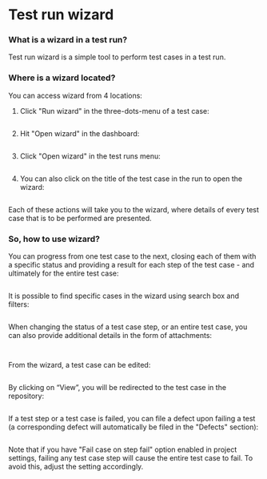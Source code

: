 # Test run wizard

### What is a wizard in a test run? <a href="#h_c61f64e291" id="h_c61f64e291"></a>

Test run wizard is a simple tool to perform test cases in a test run.

### Where is a wizard located?

You can access wizard from 4 locations:

1. Click "Run wizard" in the three-dots-menu of a test case:

<figure><img src="https://qase.intercom-attachments-7.com/i/o/597136991/59f81d09c86a206e1732ec25/yI_m6602STMbmZ9U6SjMriKEDt8zQfnWDHFLr7nXN3BnjghESO81bFgSxnEfT_9dWbsGaRJY0k23fMU7c-zCX6Rsv0CiHE3aBiLa26120YlvriN9Bcl1c9dPnJtbGxf4IlZO6p2J7bAdvvhYKA44-Eb83PYMhzDbQTsyZtKVD6E7XX5NjRkEZ3Hw3g" alt=""><figcaption></figcaption></figure>

2. Hit "Open wizard" in the dashboard:

<figure><img src="https://qase.intercom-attachments-7.com/i/o/597136996/527516d9d1ae0739e5645f3d/54KiAFgUy57mibVg5sela5K5i21gFcUDl4xNc7WEcfxpbKPELVANwuLtSi9AjuTjgCtacFoZvJec6OgjrD3_KCwMAXPdmLnzMJE4qTFc_aBgmj3lea4r2lYV49JnwonxR_ZV_hfikFcSTUK7NVJSi6nUi0OOhIa3PzGnYv_hp0S9WuDLEZhYP1QZ7A" alt=""><figcaption></figcaption></figure>

3. Click "Open wizard" in the test runs menu:

<figure><img src="https://qase.intercom-attachments-7.com/i/o/597137003/a20d25957fb4374534460f8f/HtiXPAuWSKQHh73kqYNFve4kvKHk_NGjSefBF43dwblNdXYKl8usCZ5nERnquoJKQaZFa3MsSxWeMiPvD8XvVAhjlkV9L5n44Yx3JI--7Fp9J77Qh0zhb5Hq8ES_dSda7LJgMc-HLSDNc2cGer3rWeS4Oq4cTIRuFBFEluwJ8aRilbPoJtpfjPWelA" alt=""><figcaption></figcaption></figure>

4. You can also click on the title of the test case in the run to open the wizard:

<figure><img src="https://qase.intercom-attachments-7.com/i/o/597137067/1e1a04e6beea16f12cb29284/2vKjDyrtRoaE24U7FeR1Ze9ljqLILV0l7m-OuApfs5kuWomhFeb2SEvl8xPjC2Dc51Nr8syaDnWXqukjppepYCyPNuUz1cCXPgMnSyGNxaJXAVv7ttv-Cvzeep5d-nYh5jUf14nyhr4JR-JRwWxcBHd9VBiIdVzdN8n_NcL3fAgtlnZMus8H6IwwxA" alt=""><figcaption></figcaption></figure>

Each of these actions will take you to the wizard, where details of every test case that is to be performed are presented.

### So, how to use wizard?

You can progress from one test case to the next, closing each of them with a specific status and providing a result for each step of the test case - and ultimately for the entire test case:

<figure><img src="https://qase.intercom-attachments-7.com/i/o/597137075/2dc51986c30aa5ad2c7fee1f/LtihrSVM91zZujzTgD4hkmLxYVHKj26LQmS7Ba0xWY2BWjumKWQYW5sEAB21W0GnrhRPN3qZd1STiteT3BSADTzZqUT7kZaswh_lhG8sO8lM1_NL-yGSOqUqi6psy1WGqvc35V4_u-U5kGa_qqNcZpMPu_ZFwJpegortqwvAuSvd2B9P6DTferRWcQ" alt=""><figcaption></figcaption></figure>

It is possible to find specific cases in the wizard using search box and filters:

<figure><img src="https://qase.intercom-attachments-7.com/i/o/597137085/e868d522752e871308529db0/e9uh3Msq-kdZmVmdgC_jayCej6gms8Bf96JJNUa2oz5fEDp1K_PSFrfiiSdWpycHaEPzEenfkxt9H3XpH7ZZXDKXGTsmghofp7VWMBUsjtiNFrp43n8iinBTdfOXlEpcW2KZynBVYUaFrKN4u2uw1FP5cWXQvx9nOx-Ilnek4RrpMxky3JkJPgfEkQ" alt=""><figcaption></figcaption></figure>

When changing the status of a test case step, or an entire test case, you can also provide additional details in the form of attachments:

<figure><img src="https://qase.intercom-attachments-7.com/i/o/597137096/cc2c0f703b99b9cf00f9c6b9/3PF9Ir6GKN71J-nq6Bg5aGlp_LcJ1bGijFq9Lwxs0pP7hNL8cR9MfLVFTY28D54Czx9oujORE6tQ7JaP27jYOy11l_NYQ8OdGTpCO6oQ1edqh3ABdKjLH4BwlxJ-GW4kl3qSf_t7ecTPlMbI1dV7-zQoZqyNnittW_iFhMJ9vL_MGnil8NKn--_vUQ" alt=""><figcaption></figcaption></figure>

<figure><img src="https://qase.intercom-attachments-7.com/i/o/597137105/096f79815fb6803a13bdb922/hotHowTxbScKH02Ewad8bRXGRuZX_d6HOg19WbmIGQvj_U-IZwIMKkMmY3r91HamB-NhF4Hje2bZfsUwAZVKQ60RAHgt8UBFGbERbYmT9RrOIghOuy14otUBktrqGsbdxlsB50OigNihiFCtJ3RR7R1yxb5b36H20U2TKV9ujyQkj0azQiHYTDboow" alt=""><figcaption></figcaption></figure>

From the wizard, a test case can be edited:

<figure><img src="https://qase.intercom-attachments-7.com/i/o/597137113/ea34ded0cc1f350f1da9b714/Y4m5x76GJpVrbGVGI_5UISj8EAQ64iFUbFxOqToeenSSWoFFP2myqQm2QpBsAJJsKJONySetgGyYjXHBWOvbQ3SmDeIafFsgZCK4Bf_1HEZGV0IxEGSEE_FTp_lbwoqFRv6ibUFxGjAGyRf15pzR0Mi0TqropuJyDyykDfFVFdzcLoLQBNl0hAC9Nw" alt=""><figcaption></figcaption></figure>

By clicking on “View”, you will be redirected to the test case in the repository:

<figure><img src="https://qase.intercom-attachments-7.com/i/o/597137121/023f8ae00e31c85fe8aa5218/hjQkbOi1wzllROfC8DvQR_UklrIy-_b9prJQgoZkoibY9gzNIBdFChk8feVBi-qkfOLBQ_3KQP-AP2KhYN41qjiXcH1utg5uUHtbicWDCKVfJ-lbexgrAY4o0SRgs_YhaRX_fwftetdHJvo1vhDlpPFUL_TL3yitLfB5ETg_VJpO_MHI4SzElyIiOw" alt=""><figcaption></figcaption></figure>

If a test step or a test case is failed, you can file a defect upon failing a test (a corresponding defect will automatically be filed in the "Defects" section):

<figure><img src="https://qase.intercom-attachments-7.com/i/o/597137211/fafc09f70192ee8616c371e7/ZvIRF0LYL3q-kUZsRYbQSQuvBoJ22__G-vzWSczZRmO2_5L0HoJFqm9lxaXfE7G1475tvmP5YNooVPPeu1acC4tZTrO34cwrmkgIftWME0HNZAXQ_SviSIdlhbRP-bdUY2CDKcMEnedaYh5Arv1qdTKAQfka0naAkcKixRBUMWMoh3FpxgXaCFWhiQ" alt=""><figcaption></figcaption></figure>

Note that if you have "Fail case on step fail" option enabled in project settings, failing any test case step will cause the entire test case to fail. To avoid this, adjust the setting accordingly.

<figure><img src="https://downloads.intercomcdn.com/i/o/610013809/64d56de6369b8bdcfd125230/image.png" alt=""><figcaption></figcaption></figure>
